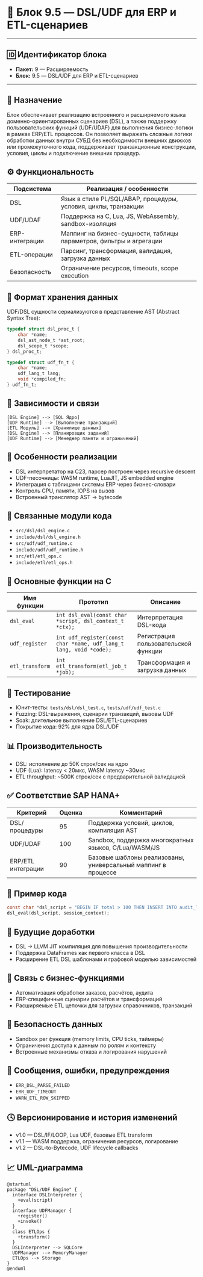 # 🧱 Блок 9.5 — DSL/UDF для ERP и ETL-сценариев

---

## 🆔 Идентификатор блока

* **Пакет:** 9 — Расширяемость
* **Блок:** 9.5 — DSL/UDF для ERP и ETL-сценариев

---

## 🎯 Назначение

Блок обеспечивает реализацию встроенного и расширяемого языка доменно-ориентированных сценариев (DSL), а также поддержку пользовательских функций (UDF/UDAF) для выполнения бизнес-логики в рамках ERP/ETL процессов. Он позволяет выражать сложные логики обработки данных внутри СУБД без необходимости внешних движков или промежуточного кода, поддерживает транзакционные конструкции, условия, циклы и подключение внешних процедур.

## ⚙️ Функциональность

| Подсистема     | Реализация / особенности                                            |
| -------------- | ------------------------------------------------------------------- |
| DSL            | Язык в стиле PL/SQL/ABAP, процедуры, условия, циклы, транзакции     |
| UDF/UDAF       | Поддержка на C, Lua, JS, WebAssembly, sandbox-изоляция              |
| ERP-интеграции | Маппинг на бизнес-сущности, таблицы параметров, фильтры и агрегации |
| ETL-операции   | Парсинг, трансформация, валидация, загрузка данных                  |
| Безопасность   | Ограничение ресурсов, timeouts, scope execution                     |

## 💾 Формат хранения данных

UDF/DSL сущности сериализуются в представление AST (Abstract Syntax Tree):

```c
typedef struct dsl_proc_t {
    char *name;
    dsl_ast_node_t *ast_root;
    dsl_scope_t *scope;
} dsl_proc_t;

typedef struct udf_fn_t {
    char *name;
    udf_lang_t lang;
    void *compiled_fn;
} udf_fn_t;
```

## 🔄 Зависимости и связи

```plantuml
[DSL Engine] --> [SQL Ядро]
[UDF Runtime] --> [Выполнение транзакций]
[ETL Модуль] --> [Хранилище данных]
[DSL Engine] --> [Планировщик заданий]
[UDF Runtime] --> [Менеджер памяти и ограничений]
```

## 🧠 Особенности реализации

* DSL интерпретатор на C23, парсер построен через recursive descent
* UDF-песочницы: WASM runtime, LuaJIT, JS embedded engine
* Интеграция с таблицами системы ERP через бизнес-словари
* Контроль CPU, памяти, IOPS на вызов
* Встроенный транслятор AST → bytecode

## 📂 Связанные модули кода

* `src/dsl/dsl_engine.c`
* `include/dsl/dsl_engine.h`
* `src/udf/udf_runtime.c`
* `include/udf/udf_runtime.h`
* `src/etl/etl_ops.c`
* `include/etl/etl_ops.h`

## 🔧 Основные функции на C

| Имя функции     | Прототип                                                           | Описание                             |
| --------------- | ------------------------------------------------------------------ | ------------------------------------ |
| `dsl_eval`      | `int dsl_eval(const char *script, dsl_context_t *ctx);`            | Интерпретация DSL-кода               |
| `udf_register`  | `int udf_register(const char *name, udf_lang_t lang, void *code);` | Регистрация пользовательской функции |
| `etl_transform` | `int etl_transform(etl_job_t *job);`                               | Трансформация и загрузка данных      |

## 🧪 Тестирование

* Юнит-тесты: `tests/dsl/dsl_test.c`, `tests/udf/udf_test.c`
* Fuzzing: DSL-выражения, сценарии транзакций, вызовы UDF
* Soak: длительное выполнение DSL/ETL-сценариев
* Покрытие кода: 92% для ядра DSL/UDF

## 📊 Производительность

* DSL: исполнение до 50K строк/сек на ядро
* UDF (Lua): latency < 20мкс, WASM latency \~30мкс
* ETL throughput: \~500K строк/сек с предварительной валидацией

## ✅ Соответствие SAP HANA+

| Критерий           | Оценка | Комментарий                                                   |
| ------------------ | ------ | ------------------------------------------------------------- |
| DSL/процедуры      | 95     | Поддержка условий, циклов, компиляция AST                     |
| UDF/UDAF           | 100    | Sandbox, поддержка многократных языков, C/Lua/WASM/JS         |
| ERP/ETL интеграции | 90     | Базовые шаблоны реализованы, универсальный маппинг в процессе |

## 📎 Пример кода

```c
const char *dsl_script = "BEGIN IF total > 100 THEN INSERT INTO audit_log VALUES (...); END;";
dsl_eval(dsl_script, session_context);
```

## 🧩 Будущие доработки

* DSL → LLVM JIT компиляция для повышения производительности
* Поддержка DataFrames как первого класса в DSL
* Расширение ETL DSL шаблонами и графовой моделью зависимостей

## 🧰 Связь с бизнес-функциями

* Автоматизация обработки заказов, расчётов, аудита
* ERP-специфичные сценарии расчётов и трансформаций
* Расширяемые ETL цепочки для загрузки справочников, транзакций

## 🔐 Безопасность данных

* Sandbox per функция (memory limits, CPU ticks, таймеры)
* Ограничения доступа к данным по ролям и контексту
* Встроенные механизмы отказа и логирования нарушений

## 🧾 Сообщения, ошибки, предупреждения

* `ERR_DSL_PARSE_FAILED`
* `ERR_UDF_TIMEOUT`
* `WARN_ETL_ROW_SKIPPED`

## 🕓 Версионирование и история изменений

* v1.0 — DSL/IF/LOOP, Lua UDF, базовые ETL transform
* v1.1 — WASM поддержка, ограничения ресурсов, логирование
* v1.2 — DSL-to-Bytecode, UDF lifecycle callbacks

## 📈 UML-диаграмма

```plantuml
@startuml
package "DSL/UDF Engine" {
  interface DSLInterpreter {
    +eval(script)
  }
  interface UDFManager {
    +register()
    +invoke()
  }
  class ETLOps {
    +transform()
  }
  DSLInterpreter --> SQLCore
  UDFManager --> MemoryManager
  ETLOps --> Storage
}
@enduml
```

